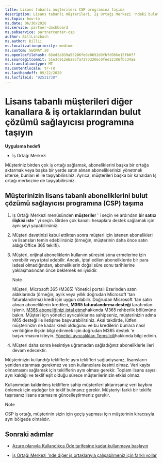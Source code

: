 ```yaml
---
title: Lisans tabanlı müşterileri CSP programına taşıma
description: Lisans tabanlı müşterileri, Iş Ortağı Merkezi 'ndeki bulut çözümü sağlayıcısı (CSP) programına diğer kanallardan veya başka bir iş ortağından taşımayı öğrenin.
ms.topic: how-to
ms.date: 06/30/2020
ms.service: partner-dashboard
ms.subservice: partnercenter-csp
author: BillLinzbach
ms.author: BillLi
ms.localizationpriority: medium
ms.custom: SEOMAY.20
ms.openlocfilehash: 68ed2e839a55206fe9e0692d0fbfd086e15fb0ff
ms.sourcegitcommit: 51e3c912eba8cfa72733206c0fee22386fbc34aa
ms.translationtype: MT
ms.contentlocale: tr-TR
ms.lasthandoff: 09/22/2020
ms.locfileid: "92531738"
---
```

# <a name="move-license-based-customers-from-other-channels--partners-to-the-cloud-solution-provider-program"></a>Lisans tabanlı müşterileri diğer kanallara & iş ortaklarından bulut çözümü sağlayıcısı programına taşıyın

**Uygulama hedefi**

- İş Ortağı Merkezi

Müşteriniz birden çok iş ortağı sağlamak, aboneliklerini başka bir ortağa aktarmak veya başka bir yerde satın alınan aboneliklerinizi yönetmek isterse, bunları el ile taşıyabilirsiniz. Ayrıca, müşterileri başka bir kanaldan Iş ortağı merkezine de taşıyabilirsiniz.

## <a name="move-your-customers-license-based-subscriptions-to-the-cloud-solution-provider-program-csp"></a>Müşterinizin lisans tabanlı aboneliklerini bulut çözümü sağlayıcısı programına (CSP) taşıma

1. Iş Ortağı Merkezi menüsünden **müşteriler** ' i seçin ve ardından **bir satıcı ilişkisi iste** ' yi seçin. Birden çok kanallı hesaplara destek sağlamak için aynı şeyi yapabilirsiniz.

2. Müşteri davetinizi kabul ettikten sonra müşteri için istenen abonelikleri ve lisansları temin edebilirsiniz (örneğin, müşterinin daha önce satın aldığı Office 365 teklifi).

3. Müşteri, orijinal aboneliklerin kullanım süresini sona ermelerine izin verebilir veya iptal edebilir. Ancak, iptal edilen aboneliklerde bir para iadesi olmadığından, aboneliklerin doğal süre sonu tarihlerine yaklaşmasından önce beklemek en iyisidir.


   >[!NOTE]
   >Müşteri, Microsoft 365 (M365) Yönetici portalı üzerinden satın aldıklarında (örneğin, aylık veya yıllık doğrudan Microsoft 'tan faturalandırma) kredi için uygun olabilir. Doğrudan Microsoft 'tan satın alınan aboneliklerin kredileri, **M365 faturalandırma desteği** tarafından işlenir. [M365 aboneliğinizi iptal etme](/microsoft-365/commerce/subscriptions/cancel-your-subscription)hakkında M365 rehberlik bölümüne bakın. Müşteri için yönetici ayrıcalıklarına sahipseniz, müşterinizin adına M65 desteği ile iletişime başvurabilirsiniz. Aksi takdirde, lütfen müşterinizin ne kadar kredi olduğunu ve bu kredilerin bunlara nasıl verildiğine ilişkin bilgi edinmek için doğrudan M365 destek 'e başvurmasını isteyin. [Yönetici ayrıcalıkları Temsilcili](customers-revoke-admin-privileges.md)hakkında bilgi edinin.


4. Müşteri daha sonra kesintiye uğramadan sağladığınız aboneliklerle ileri devam edecektir.

Müşterinizin kullandığı tekliflerle aynı teklifleri sağladıysanız, lisansların yeniden atanması gerekmez ve son kullanıcılara kesinti olmaz. Veri kaybı olmamasını sağlamak için tekliflerin aynı olması gerekir. Toplam lisans sayısı aynı kaldığı ve teklif eşit olduğu sürece müşterilerinizin etkisi olmaz.

Kullanımdan kaldırılmış tekliflere sahip müşterileri aktarırsanız veri kaybını önlemek için eşdeğer bir teklif bulmanız gerekir. Müşteriyi farklı bir teklife taşırsanız lisans atamasını güncelleştirmeniz gerekir.

>[!NOTE]
> CSP iş ortağı, müşterinin sizin için geçiş yapması için müşterinin kiracısıyla aynı bölgede olmalıdır.

## <a name="next-steps"></a>Sonraki adımlar

- [Azure planıyla Kullandıkça Öde tarifesine kadar kullanmaya başlayın](azure-plan-get-started.md)
 

- [İş Ortağı Merkezi 'nde diğer iş ortaklarıyla çalışabilmeniz için farklı yollar](work-with-other-partners.md)
